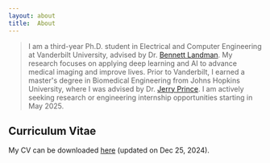 ```yaml
---
layout: about
title:  About
---
```


> I am a third-year Ph.D. student in Electrical and Computer Engineering at Vanderbilt University, advised by Dr. [Bennett Landman](https://my.vanderbilt.edu/masi/people/bennett-landman-ph-d/). My research focuses on applying deep learning and AI to advance medical imaging and improve lives. Prior to Vanderbilt, I earned a master's degree in Biomedical Engineering from Johns Hopkins University, where I was advised by Dr. [Jerry Prince](https://iacl.ece.jhu.edu/index.php?title=Prince). I am actively seeking research or engineering internship opportunities starting in May 2025.




## Curriculum Vitae
My CV can be downloaded [here](\assets\cv\CV_Chenyu_Gao.pdf) (updated on Dec 25, 2024).
